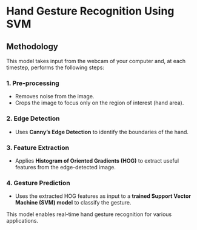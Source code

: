# Hand Gesture Recognition Using SVM

## Methodology

This model takes input from the webcam of your computer and, at each timestep, performs the following steps:

### 1. Pre-processing  
- Removes noise from the image.  
- Crops the image to focus only on the region of interest (hand area).  

### 2. Edge Detection  
- Uses **Canny’s Edge Detection** to identify the boundaries of the hand.  

### 3. Feature Extraction  
- Applies **Histogram of Oriented Gradients (HOG)** to extract useful features from the edge-detected image.  

### 4. Gesture Prediction  
- Uses the extracted HOG features as input to a **trained Support Vector Machine (SVM) model** to classify the gesture.  

This model enables real-time hand gesture recognition for various applications.
